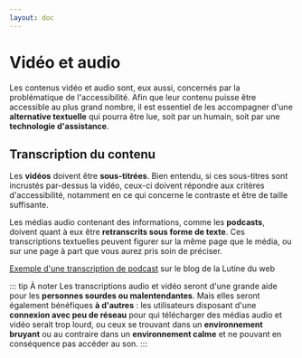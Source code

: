 ```yaml
---
layout: doc
---
```


# Vidéo et audio

Les contenus vidéo et audio sont, eux aussi, concernés par la problématique de l'accessibilité.
Afin que leur contenu puisse être accessible au plus grand nombre, 
il est essentiel de les accompagner d'une **alternative textuelle** qui pourra être lue, soit par un humain, soit par une **technologie d'assistance**.

## Transcription du contenu

Les **vidéos** doivent être **sous-titrées**.
Bien entendu, si ces sous-titres sont incrustés par-dessus la vidéo, ceux-ci doivent répondre aux critères d'accessibilité,
notamment en ce qui concerne le contraste et être de taille suffisante.

Les médias audio contenant des informations, comme les **podcasts**, doivent quant à eux être **retranscrits sous forme de texte**.
Ces transcriptions textuelles peuvent figurer sur la même page que le média, ou sur une page à part que vous aurez pris soin de préciser.

[Exemple d'une transcription de podcast](https://www.lalutineduweb.fr/transcription-textuelle-accessibilite-web-droit-podcast-user-story/) sur le blog de la Lutine du web

::: tip À noter
Les transcriptions audio et vidéo seront d'une grande aide pour les **personnes sourdes ou malentendantes**.
Mais elles seront également bénéfiques **à d'autres** : 
les utilisateurs disposant d'une **connexion avec peu de réseau** pour qui télécharger des médias audio et vidéo serait trop lourd,
ou ceux se trouvant dans un **environnement bruyant** ou au contraire dans un **environnement calme** et ne pouvant en conséquence pas accéder au son.
:::

